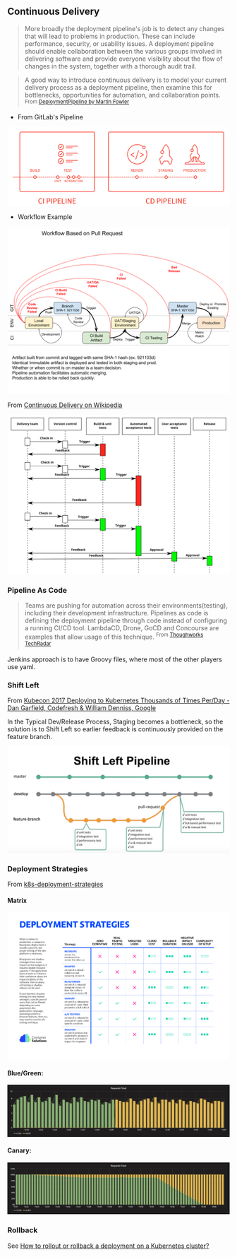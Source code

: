 ## Continuous Delivery

> More broadly the deployment pipeline's job is to detect any changes that will lead to problems in production. These can include performance, security, or usability issues. A deployment pipeline should enable collaboration between the various groups involved in delivering software and provide everyone visibility about the flow of changes in the system, together with a thorough audit trail.

> A good way to introduce continuous delivery is to model your current delivery process as a deployment pipeline, then examine this for bottlenecks, opportunities for automation, and collaboration points. <sup>From [DeploymentPipeline by Martin Fowler](https://martinfowler.com/bliki/DeploymentPipeline.html)</sup>

* From GitLab's Pipeline

![alt text](../images/gitlab-devops-pipeline.png)

* Workflow Example

<img src="../images/Continuous_Delivery_Pipeline.svg" width="800" />

From [Continuous Delivery on Wikipedia](https://en.wikipedia.org/wiki/Continuous_delivery)

<img src="../images/Continuous_Delivery_process_diagram.svg" width="800" />


### Pipeline As Code

> Teams are pushing for automation across their environments(testing), including their development infrastructure. Pipelines as code is defining the deployment pipeline through code instead of configuring a running CI/CD tool. LambdaCD, Drone, GoCD and Concourse are examples that allow usage of this technique. <sup>From [Thoughworks TechRadar](https://www.thoughtworks.com/radar/techniques/pipelines-as-code)</sup>

Jenkins approach is to have Groovy files, where most of the other players use yaml.


### Shift Left
From [Kubecon 2017 Deploying to Kubernetes Thousands of Times Per/Day - Dan Garfield, Codefresh & William Denniss, Google](https://schd.ws/hosted_files/kccncna17/2c/Kubecon%20-%20Deploying%20Thousands.pdf)

In the Typical Dev/Release Process, Staging becomes a bottleneck, so the solution is to Shift Left so earlier feedback is continuously provided on the feature branch.

![alt text](../images/ShiftLeft.png)

### Deployment Strategies

From [k8s-deployment-strategies](https://github.com/ContainerSolutions/k8s-deployment-strategies)

#### Matrix
![Deployment strategies](../images/zdecision-diagram.png)

#### Blue/Green:

![Kubernetes deployment blue-green](../images/grafana-blue-green.png)

#### Canary:

![Kubernetes deployment canary](../images/grafana-canary.png)

### Rollback
See [How to rollout or rollback a deployment on a Kubernetes cluster?](https://romain.dorgueil.net/blog/en/tips/2016/08/27/rollout-rollback-kubernetes-deployment.html)
